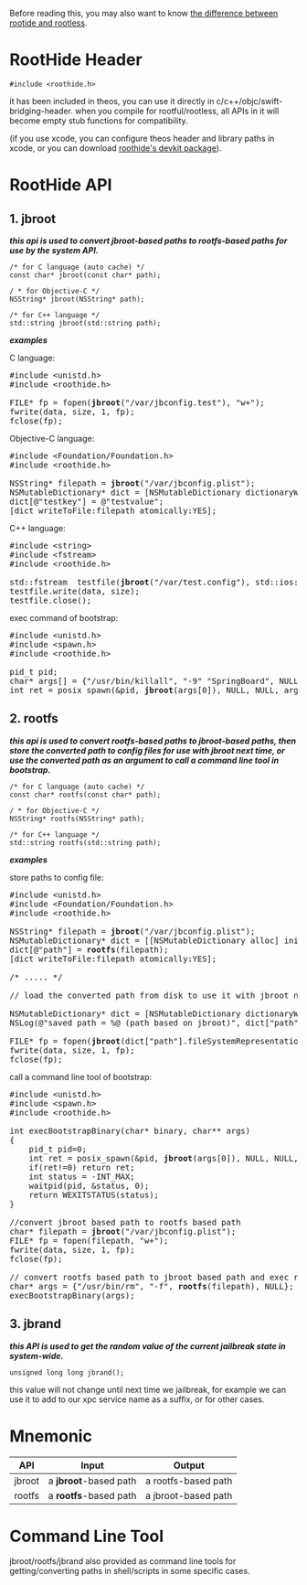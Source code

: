 Before reading this, you may also want to know [the difference between rootide and rootless](roothide.md).

# RootHide Header
```
#include <roothide.h>
```
it has been included in theos, you can use it directly in c/c++/objc/swift-bridging-header. 
when you compile for rootful/rootless, all APIs in it will become empty stub functions for compatibility.

(if you use xcode, you can configure theos header and library paths in xcode, or you can download [roothide's devkit package](https://github.com/RootHide/libroothide/releases/)).

# RootHide API

  ## 1. jbroot

***this api is used to convert jbroot-based paths to rootfs-based paths for use by the system API.***

  ```
  /* for C language (auto cache) */
const char* jbroot(const char* path);

/ * for Objective-C */
NSString* jbroot(NSString* path);

/* for C++ language */
std::string jbroot(std::string path);
  ```

***examples***

C language:
<pre>
#include &lt;unistd.h&gt;
#include &lt;roothide.h&gt;

FILE* fp = fopen(<b>jbroot</b>("/var/jbconfig.test"), "w+");
fwrite(data, size, 1, fp);
fclose(fp);
</pre>

Objective-C language:
<pre>
#include &lt;Foundation/Foundation.h&gt;
#include &lt;roothide.h&gt;

NSString* filepath = <b>jbroot</b>("/var/jbconfig.plist");
NSMutableDictionary* dict = [NSMutableDictionary dictionaryWithContentsOfFile:file];
dict[@"testkey"] = @"testvalue";
[dict writeToFile:filepath atomically:YES];
</pre>

C++ language:
<pre>
#include &lt;string&gt;
#include &lt;fstream&gt;
#include &lt;roothide.h&gt;

std::fstream  testfile(<b>jbroot</b>("/var/test.config"), std::ios::out);
testfile.write(data, size);
testfile.close();
</pre>

exec command of bootstrap:
<pre>
#include &lt;unistd.h&gt;
#include &lt;spawn.h&gt;
#include &lt;roothide.h&gt;

pid_t pid;
char* args[] = {"/usr/bin/killall", "-9" "SpringBoard", NULL};
int ret = posix_spawn(&pid, <b>jbroot</b>(args[0]), NULL, NULL, args, NULL);
</pre>

  ## 2. rootfs
  
***this api is used to convert rootfs-based paths to jbroot-based paths, then store the converted path to config files for use with jbroot next time,
or use the converted path as an argument to call a command line tool in bootstrap.***

  ```
/* for C language (auto cache) */
const char* rootfs(const char* path);

/ * for Objective-C */
NSString* rootfs(NSString* path);

/* for C++ language */
std::string rootfs(std::string path);
```

***examples***

store paths to config file:
<pre>
#include &lt;unistd.h&gt;
#include &lt;Foundation/Foundation.h>
#include &lt;roothide.h&gt;

NSString* filepath = <b>jbroot</b>("/var/jbconfig.plist");
NSMutableDictionary* dict = [[NSMutableDictionary alloc] init];
dict[@"path"] = <b>rootfs</b>(filepath);
[dict writeToFile:filepath atomically:YES];

/* ..... */

// load the converted path from disk to use it with jbroot next time

NSMutableDictionary* dict = [NSMutableDictionary dictionaryWithContentsOfFile:file];
NSLog(@"saved path = %@ (path based on jbroot)", dict["path"]);

FILE* fp = fopen(<b>jbroot</b>(dict["path"].fileSystemRepresentation), "w+");
fwrite(data, size, 1, fp);
fclose(fp);
</pre>

call a command line tool of bootstrap:
<pre>
#include &lt;unistd.h&gt;
#include &lt;spawn.h&gt;
#include &lt;roothide.h&gt;

int execBootstrapBinary(char* binary, char** args)
{
    pid_t pid=0;
    int ret = posix_spawn(&pid, <b>jbroot</b>(args[0]), NULL, NULL, args, NULL);
    if(ret!=0) return ret;
    int status = -INT_MAX;
    waitpid(pid, &status, 0);
    return WEXITSTATUS(status);
}

//convert jbroot based path to rootfs based path
char* filepath = <b>jbroot</b>("/var/jbconfig.plist");
FILE* fp = fopen(filepath, "w+");
fwrite(data, size, 1, fp);
fclose(fp);

// convert rootfs based path to jbroot based path and exec rm -f
char* args = {"/usr/bin/rm", "-f", <b>rootfs</b>(filepath), NULL};
execBootstrapBinary(args);
</pre>

  ## 3. jbrand

  ***this API is used to get the random value of the current jailbreak state in system-wide.***
  ```
unsigned long long jbrand();
```
this value will not change until next time we jailbreak, for example we can use it to add to our xpc service name as a suffix, or for other cases.


# Mnemonic
|  API   | Input  | Output |
|  ----  | ----  | ----  |
|  jbroot  | a **jbroot**-based path  | a rootfs-based path  |
|  rootfs  | a **rootfs**-based path  | a jbroot-based path  |



# Command Line Tool

  jbroot/rootfs/jbrand also provided as command line tools for getting/converting paths in shell/scripts in some specific cases.

